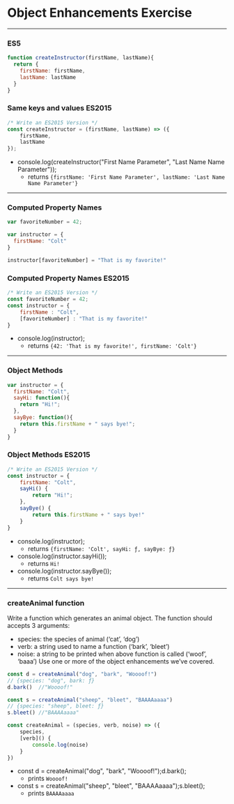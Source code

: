 # Object Enhancements Exercise
***
### ES5
```javascript
function createInstructor(firstName, lastName){
  return {
    firstName: firstName,
    lastName: lastName
  }
}
```
### Same keys and values ES2015
```javascript
/* Write an ES2015 Version */
const createInstructor = (firstName, lastName) => ({
    firstName,
    lastName
});
```
+ console.log(createInstructor("First Name Parameter", "Last Name Name Parameter"));
    - returns `{firstName: 'First Name Parameter', lastName: 'Last Name Name Parameter'}`
---
### Computed Property Names
```javascript
var favoriteNumber = 42;

var instructor = {
  firstName: "Colt"
}

instructor[favoriteNumber] = "That is my favorite!"
```
### Computed Property Names ES2015
```javascript
/* Write an ES2015 Version */
const favoriteNumber = 42;
const instructor = {
    firstName : "Colt",
    [favoriteNumber] : "That is my favorite!"
}
```
+ console.log(instructor);
    - returns `{42: 'That is my favorite!', firstName: 'Colt'}`
---
### Object Methods
```javascript
var instructor = {
  firstName: "Colt",
  sayHi: function(){
    return "Hi!";
  },
  sayBye: function(){
    return this.firstName + " says bye!";
  }
}
```
### Object Methods ES2015
```javascript
/* Write an ES2015 Version */
const instructor = {
    firstName: "Colt",
    sayHi() {
        return "Hi!";
    },
    sayBye() { 
        return this.firstName + " says bye!"
    }
}
```
+ console.log(instructor);
    - returns `{firstName: 'Colt', sayHi: ƒ, sayBye: ƒ}`
+ console.log(instructor.sayHi());
    - returns `Hi!`
+ console.log(instructor.sayBye());
    - returns `Colt says bye!`
---
### createAnimal function
Write a function which generates an animal object. The function should accepts 3 arguments:
- species: the species of animal (‘cat’, ‘dog’)
- verb: a string used to name a function (‘bark’, ‘bleet’)
- noise: a string to be printed when above function is called (‘woof’, ‘baaa’)
Use one or more of the object enhancements we’ve covered.
```javascript
const d = createAnimal("dog", "bark", "Woooof!")
// {species: "dog", bark: ƒ}
d.bark()  //"Woooof!"

const s = createAnimal("sheep", "bleet", "BAAAAaaaa")
// {species: "sheep", bleet: ƒ}
s.bleet() //"BAAAAaaaa"
```

```javascript
const createAnimal = (species, verb, noise) => ({
    species,
    [verb]() {
        console.log(noise)
    }
})
```
+ const d = createAnimal("dog", "bark", "Woooof!");d.bark();
    - prints `Woooof!`
+ const s = createAnimal("sheep", "bleet", "BAAAAaaaa");s.bleet();
    - prints `BAAAAaaaa`

